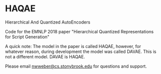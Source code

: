 # HAQAE
Hierarchical And Quantized AutoEncoders 

Code for the EMNLP 2018 paper "Hierarchical Quantized Representations for Script Generation"

A quick note: The model in the paper is called HAQAE, however, for whatever reason, during development the model was called DAVAE.
This is not a different model. DAVAE is HAQAE. 

Please email <nwweber@cs.stonybrook.edu> for questions and support. 

